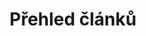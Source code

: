 ---
title: Přehled článků
heading: Den co den vymýšlím téma článku.
subheading: Snažím se, aby mí klienti byli finančně vzdělaní a v obraze. Proto mi každý den vrtá hlavou, co bych vám mohl napsat a bylo to pro vás užitečné.
button:
  text: Seznam článků
  type: white
  url: "#list"
---